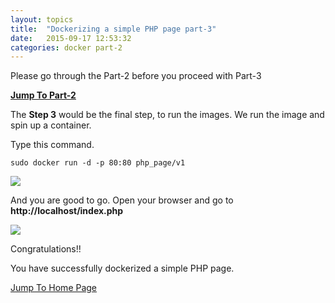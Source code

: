 ```yaml
---
layout: topics
title:  "Dockerizing a simple PHP page part-3"
date:   2015-09-17 12:53:32
categories: docker part-2
---
```

Please go through the Part-2 before you proceed with Part-3

**[Jump To Part-2][part-2]**

The **Step 3** would be the final step, to run the images. We run the image and spin up a container.

Type this command.

	sudo docker run -d -p 80:80 php_page/v1

<img src="{{site.baseurl}}/images/docker/php/php_docker_run.png"/>

And you are good to go. Open your browser and go to **http://localhost/index.php**

<img src="{{site.baseurl}}/images/docker/php/php_docker_run-1.png"/>

Congratulations!!

You have successfully dockerized a simple PHP page.

[Jump To Home Page][home]


[part-2]:      using-php-2.html
[home]:        ../../../../

